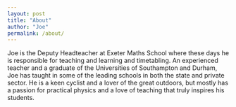 ```yaml
---
layout: post
title: "About"
author: "Joe"
permalink: /about/
---
```


Joe is the Deputy Headteacher at Exeter Maths School where these days he is responsible for teaching and learning and timetabling. An experienced teacher and a graduate of the Universities of Southampton and Durham, Joe has taught in some of the leading schools in both the state and private sector. He is a keen cyclist and a lover of the great outdoors, but mostly has a passion for practical physics and a love of teaching that truly inspires his students.